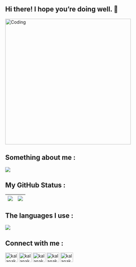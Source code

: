 ## Hi there! I hope you’re doing well.  👋
<img align="center" alt="Coding" width="400" src="https://th.bing.com/th/id/R.c7e51e847dd547d93318291bcd1749b2?rik=CiK4fvRwKGnwYA&pid=ImgRaw&r=0">

## Something about me :

<img align="rigth" src="https://readme-typing-svg.herokuapp.com/?color=d00859&width=500&lines=I+am+a+1st+year+Engineering+student+.;%EF%B8%8FIn%20University%20of%20peradeniya%20sri%20lanka%EF%B8%8F;I%20am%20trying%20to%20Figure%20Out%20%20%20Stuff!!%EF%B8%8F%EF%B8%8F;Have%20a%20nice%20day%20To%20you!%EF%B8%8F">

## My GitHub Status :

<img src="https://github-readme-stats.vercel.app/api?username=kalanakt&&count_private=true&include_all_commits=true&theme=radical"/>|<img src="https://github-readme-streak-stats.herokuapp.com/?user=kalanakt&theme=radical"/>|
|---|---|
  
## The languages I use :

<img align="center" src="https://github-readme-stats.vercel.app/api/top-langs/?username=kalanakt&layout=compact&theme=radical" />

## Connect with me : 

<p align="left">
<!-- <a href="https://twitter.com/kalanakt" target="blank"><img align="center" src="https://cdn.jsdelivr.net/npm/simple-icons@3.0.1/icons/twitter.svg" alt="kalanakt" height="80" width="60" /></a> -->
<a href="https://linkedin.com/in/kalanakt" target="blank"><img align="center" src="https://cdn.jsdelivr.net/npm/simple-icons@3.0.1/icons/linkedin.svg" alt="kalanakt" height="30" width="40" /></a>
<a href="https://instagram.com/kalanakt" target="blank"><img align="center" src="https://cdn.jsdelivr.net/npm/simple-icons@3.0.1/icons/instagram.svg" alt="kalanakt" height="30" width="40" /></a>
<a href="https://www.facebook.com/kalana.kithmina.735" target="blank"><img align="center" src="https://cdn.jsdelivr.net/npm/simple-icons@3.0.1/icons/facebook.svg" alt="kalanakt" height="30" width="40" /></a>
<a href="https://telegram.com/kinu6" target="blank"><img align="center" src="https://cdn.jsdelivr.net/npm/simple-icons@3.0.1/icons/telegram.svg" alt="kalanakt" height="30" width="40" /></a>
<a href="https://www.youtube.com/c/kalanakt" target="blank"><img align="center" src="https://cdn.jsdelivr.net/npm/simple-icons@3.0.1/icons/youtube.svg" alt="kalanakt" height="30" width="40" /></a>
</p>
